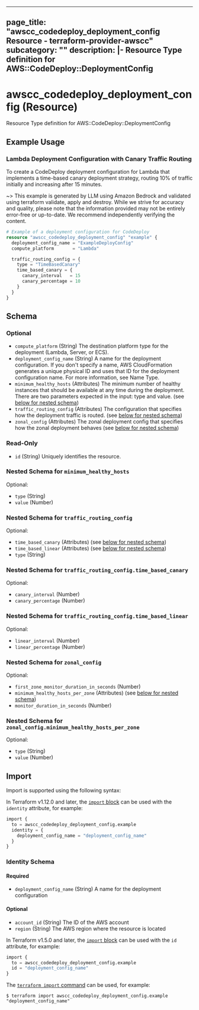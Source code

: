 
---
page_title: "awscc_codedeploy_deployment_config Resource - terraform-provider-awscc"
subcategory: ""
description: |-
  Resource Type definition for AWS::CodeDeploy::DeploymentConfig
---

# awscc_codedeploy_deployment_config (Resource)

Resource Type definition for AWS::CodeDeploy::DeploymentConfig

## Example Usage

### Lambda Deployment Configuration with Canary Traffic Routing

To create a CodeDeploy deployment configuration for Lambda that implements a time-based canary deployment strategy, routing 10% of traffic initially and increasing after 15 minutes.

~> This example is generated by LLM using Amazon Bedrock and validated using terraform validate, apply and destroy. While we strive for accuracy and quality, please note that the information provided may not be entirely error-free or up-to-date. We recommend independently verifying the content.

```terraform
# Example of a deployment configuration for CodeDeploy
resource "awscc_codedeploy_deployment_config" "example" {
  deployment_config_name = "ExampleDeployConfig"
  compute_platform       = "Lambda"

  traffic_routing_config = {
    type = "TimeBasedCanary"
    time_based_canary = {
      canary_interval   = 15
      canary_percentage = 10
    }
  }
}
```

<!-- schema generated by tfplugindocs -->
## Schema

### Optional

- `compute_platform` (String) The destination platform type for the deployment (Lambda, Server, or ECS).
- `deployment_config_name` (String) A name for the deployment configuration. If you don't specify a name, AWS CloudFormation generates a unique physical ID and uses that ID for the deployment configuration name. For more information, see Name Type.
- `minimum_healthy_hosts` (Attributes) The minimum number of healthy instances that should be available at any time during the deployment. There are two parameters expected in the input: type and value. (see [below for nested schema](#nestedatt--minimum_healthy_hosts))
- `traffic_routing_config` (Attributes) The configuration that specifies how the deployment traffic is routed. (see [below for nested schema](#nestedatt--traffic_routing_config))
- `zonal_config` (Attributes) The zonal deployment config that specifies how the zonal deployment behaves (see [below for nested schema](#nestedatt--zonal_config))

### Read-Only

- `id` (String) Uniquely identifies the resource.

<a id="nestedatt--minimum_healthy_hosts"></a>
### Nested Schema for `minimum_healthy_hosts`

Optional:

- `type` (String)
- `value` (Number)


<a id="nestedatt--traffic_routing_config"></a>
### Nested Schema for `traffic_routing_config`

Optional:

- `time_based_canary` (Attributes) (see [below for nested schema](#nestedatt--traffic_routing_config--time_based_canary))
- `time_based_linear` (Attributes) (see [below for nested schema](#nestedatt--traffic_routing_config--time_based_linear))
- `type` (String)

<a id="nestedatt--traffic_routing_config--time_based_canary"></a>
### Nested Schema for `traffic_routing_config.time_based_canary`

Optional:

- `canary_interval` (Number)
- `canary_percentage` (Number)


<a id="nestedatt--traffic_routing_config--time_based_linear"></a>
### Nested Schema for `traffic_routing_config.time_based_linear`

Optional:

- `linear_interval` (Number)
- `linear_percentage` (Number)



<a id="nestedatt--zonal_config"></a>
### Nested Schema for `zonal_config`

Optional:

- `first_zone_monitor_duration_in_seconds` (Number)
- `minimum_healthy_hosts_per_zone` (Attributes) (see [below for nested schema](#nestedatt--zonal_config--minimum_healthy_hosts_per_zone))
- `monitor_duration_in_seconds` (Number)

<a id="nestedatt--zonal_config--minimum_healthy_hosts_per_zone"></a>
### Nested Schema for `zonal_config.minimum_healthy_hosts_per_zone`

Optional:

- `type` (String)
- `value` (Number)

## Import

Import is supported using the following syntax:

In Terraform v1.12.0 and later, the [`import` block](https://developer.hashicorp.com/terraform/language/import) can be used with the `identity` attribute, for example:

```terraform
import {
  to = awscc_codedeploy_deployment_config.example
  identity = {
    deployment_config_name = "deployment_config_name"
  }
}
```

<!-- schema generated by tfplugindocs -->
### Identity Schema

#### Required

- `deployment_config_name` (String) A name for the deployment configuration

#### Optional

- `account_id` (String) The ID of the AWS account
- `region` (String) The AWS region where the resource is located

In Terraform v1.5.0 and later, the [`import` block](https://developer.hashicorp.com/terraform/language/import) can be used with the `id` attribute, for example:

```terraform
import {
  to = awscc_codedeploy_deployment_config.example
  id = "deployment_config_name"
}
```

The [`terraform import` command](https://developer.hashicorp.com/terraform/cli/commands/import) can be used, for example:

```shell
$ terraform import awscc_codedeploy_deployment_config.example "deployment_config_name"
```
